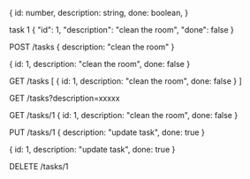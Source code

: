 {
  id: number,
  description: string,
  done: boolean,
}

task 1
{
  "id": 1,
  "description": "clean the room",
  "done": false
}

POST /tasks
{
  description: "clean the room"
}

{
  id: 1,
  description: "clean the room",
  done: false
}

GET /tasks
[
  {
    id: 1,
    description: "clean the room",
    done: false
  }
]

GET /tasks?description=xxxxx

GET /tasks/1
{
  id: 1,
  description: "clean the room",
  done: false
}

PUT /tasks/1
{
  description: "update task",
  done: true
}

{
  id: 1,
  description: "update task",
  done: true
}

DELETE /tasks/1
